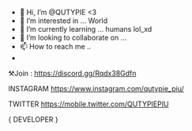 - 👋 Hi, I’m @QUTYPIE <3
- 👀 I’m interested in ... World 
- 🌱 I’m currently learning ... humans lol_xd
- 💞️ I’m looking to collaborate on ...
- 📫 How to reach me ..
- 
  
⚒Join : https://discord.gg/Rqdx38Gdfn

 INSTAGRAM https://www.instagram.com/qutypie_piu/ 

TWITTER https://mobile.twitter.com/QUTYPIEPIU

{ DEVELOPER }

<!---
QUTYPIE/QUTYPIE is a ✨ special ✨ repository because its `README.md` (this file) appears on your GitHub profile.
You can click the Preview link to take a look at your changes.
--->
